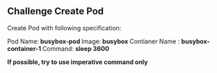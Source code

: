 ## Challenge Create Pod

Create Pod with following specification:

Pod Name:<b> busybox-pod </b>
Image:<b> busybox </b>
Contianer Name : <b> busybox-container-1 </b>
Command: <b> sleep 3600 </b>

**If possible, try to use imperative command only**

